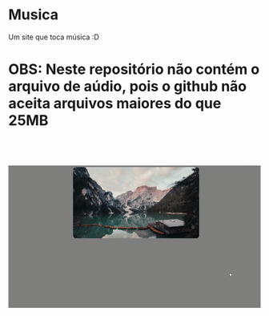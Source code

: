 
# Musica
Um site que toca música :D
<h1>OBS: Neste repositório não contém o arquivo de aúdio, pois o github não aceita arquivos maiores do que 25MB<h1> 
<br>
<img width="640" src="/github/preview.gif">
